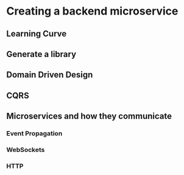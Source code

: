 # Creating a backend microservice

## Learning Curve

## Generate a library

## Domain Driven Design

## CQRS

## Microservices and how they communicate

### Event Propagation

### WebSockets

### HTTP
